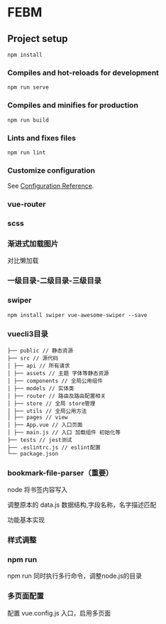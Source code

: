 # FEBM

## Project setup
```
npm install
```

### Compiles and hot-reloads for development
```
npm run serve
```

### Compiles and minifies for production
```
npm run build
```

### Lints and fixes files
```
npm run lint
```

### Customize configuration
See [Configuration Reference](https://cli.vuejs.org/config/).

### vue-router
### scss
### 渐进式加载图片
对比懒加载
### 一级目录-二级目录-三级目录
### swiper
```
npm install swiper vue-awesome-swiper --save
```
### vuecli3目录
```
├── public // 静态资源
├── src // 源代码
│ ├── api // 所有请求
│ ├── assets // 主题 字体等静态资源
│ ├── components // 全局公用组件
│ ├── models // 实体类
│ ├── router // 路由及路由配置相关
│ ├── store // 全局 store管理
│ ├── utils // 全局公用方法
│ ├── pages // view
│ ├── App.vue // 入口页面
│ ├── main.js // 入口 加载组件 初始化等
├── tests // jest测试
├── .eslintrc.js // eslint配置
└── package.json
```
### bookmark-file-parser（重要）
node 将书签内容写入

调整原本的 data.js 数据结构,字段名称，名字描述匹配

功能基本实现
### 样式调整
### npm run
npm run 同时执行多行命令，调整node.js的目录
### 多页面配置
配置 vue.config.js 入口，启用多页面
